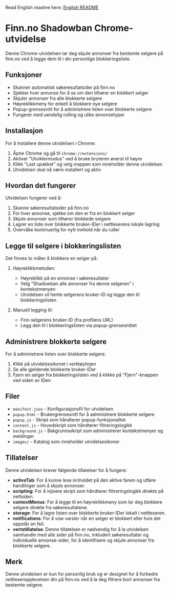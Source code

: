 Read English readme here: [English README](README-EN.md)

# Finn.no Shadowban Chrome-utvidelse

Denne Chrome-utvidelsen lar deg skjule annonser fra bestemte selgere på finn.no ved å legge dem til i din personlige blokkeringsliste.

## Funksjoner

- Skanner automatisk søkeresultatsider på finn.no
- Sjekker hver annonse for å se om den tilhører en blokkert selger
- Skjuler annonser fra alle blokkerte selgere
- Høyreklikkmeny for enkelt å blokkere nye selgere
- Popup-grensesnitt for å administrere listen over blokkerte selgere
- Fungerer med uendelig rulling og ulike annonsetyper

## Installasjon

For å installere denne utvidelsen i Chrome:

1. Åpne Chrome og gå til `chrome://extensions/`
2. Aktiver "Utviklermodus" ved å bruke bryteren øverst til høyre
3. Klikk "Last upakket" og velg mappen som inneholder denne utvidelsen
4. Utvidelsen skal nå være installert og aktiv

## Hvordan det fungerer

Utvidelsen fungerer ved å:
1. Skanne søkeresultatsider på finn.no
2. For hver annonse, sjekke om den er fra en blokkert selger
3. Skjule annonser som tilhører blokkede selgere
4. Lagrer en liste over blokkerte bruker-IDer i nettleserens lokale lagring
5. Overvåke kontinuerlig for nytt innhold når du ruller

## Legge til selgere i blokkeringslisten

Det finnes to måter å blokkere en selger på:

1. Høyreklikkmetoden:
   - Høyreklikk på en annonse i søkeresultater
   - Velg "Shadowban alle annonser fra denne selgeren" i kontekstmenyen
   - Utvidelsen vil hente selgerens bruker-ID og legge den til blokkeringslisten

2. Manuell legging til:
   - Finn selgerens bruker-ID (fra profilens URL)
   - Legg den til i blokkeringslisten via popup-grensesnittet

## Administrere blokkerte selgere

For å administrere listen over blokkerte selgere:

1. Klikk på utvidelsesikonet i verktøylinjen
2. Se alle gjeldende blokkerte bruker-IDer
3. Fjern en selger fra blokkeringslisten ved å klikke på "Fjern"-knappen ved siden av IDen

## Filer

- `manifest.json` - Konfigurasjonsfil for utvidelsen
- `popup.html` - Brukergrensesnitt for å administrere blokkerte selgere
- `popup.js` - Skript som håndterer popup-funksjonalitet
- `content.js` - Hovedskript som håndterer filtreringslogikk
- `background.js` - Bakgrunnsskript som administrerer kontekstmenyer og meldinger
- `images/` - Katalog som inneholder utvidelsesikoner

## Tillatelser

Denne utvidelsen krever følgende tillatelser for å fungere:

- **activeTab**: For å kunne lese innholdet på den aktive fanen og utføre handlinger som å skjule annonser.
- **scripting**: For å injisere skript som håndterer filtreringslogikk direkte på nettsiden.
- **contextMenus**: For å legge til en høyreklikkmeny som lar deg blokkere selgere direkte fra søkeresultatene.
- **storage**: For å lagre listen over blokkerte bruker-IDer lokalt i nettleseren.
- **notifications**: For å vise varsler når en selger er blokkert eller hvis det oppstår en feil.
- **vertstillatelse**: Denne tillatelsen er nødvendig for å la utvidelsen samhandle med alle sider på finn.no, inkludert søkeresultater og individuelle annonse-sider, for å identifisere og skjule annonser fra blokkerte selgere.

## Merk

Denne utvidelsen er kun for personlig bruk og er designet for å forbedre nettleseropplevelsen din på finn.no ved å la deg filtrere bort annonser fra bestemte selgere.

